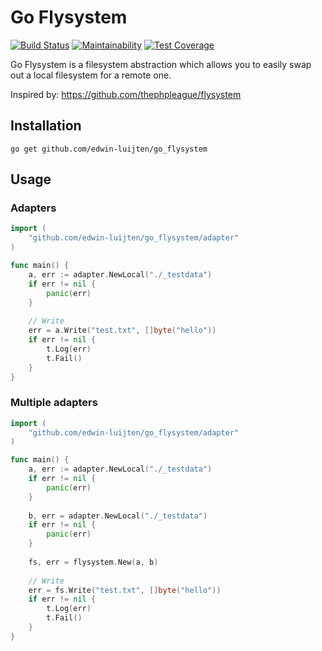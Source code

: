 # Go Flysystem

[![Build Status](https://travis-ci.com/Edwin-Luijten/go_flysystem.svg?branch=master)](https://travis-ci.com/Edwin-Luijten/go_flysystem) 
[![Maintainability](https://api.codeclimate.com/v1/badges/6e48f895875537f89b42/maintainability)](https://codeclimate.com/github/Edwin-Luijten/go_flysystem/maintainability) 
[![Test Coverage](https://api.codeclimate.com/v1/badges/6e48f895875537f89b42/test_coverage)](https://codeclimate.com/github/Edwin-Luijten/go_flysystem/test_coverage)  

Go Flysystem is a filesystem abstraction which allows you to easily swap out a local filesystem for a remote one.  

Inspired by: https://github.com/thephpleague/flysystem  

## Installation
``` go get github.com/edwin-luijten/go_flysystem ```  

## Usage

### Adapters

```go
import (
    "github.com/edwin-luijten/go_flysystem/adapter"
)

func main() {
    a, err := adapter.NewLocal("./_testdata")
    if err != nil {
    	panic(err)
    }
    
    // Write
    err = a.Write("test.txt", []byte("hello"))
    if err != nil {
        t.Log(err)
        t.Fail()
    }
}
```

### Multiple adapters

```go
import (
    "github.com/edwin-luijten/go_flysystem/adapter"
)

func main() {
    a, err := adapter.NewLocal("./_testdata")
    if err != nil {
    	panic(err)
    }
    
    b, err = adapter.NewLocal("./_testdata")
    if err != nil {
        panic(err)
    }
    
    fs, err = flysystem.New(a, b)
    
    // Write
    err = fs.Write("test.txt", []byte("hello"))
    if err != nil {
        t.Log(err)
        t.Fail()
    }
}
```